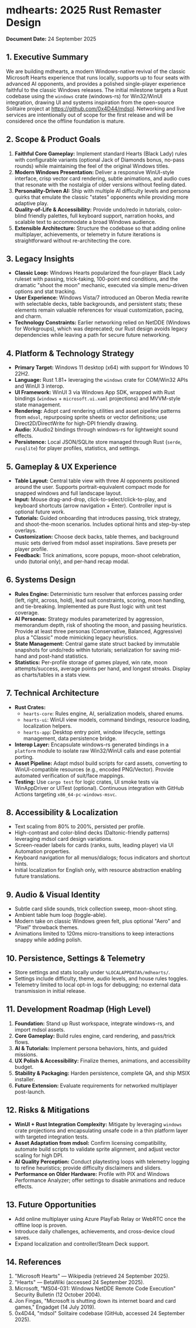 ﻿# mdhearts: 2025 Rust Remaster Design

**Document Date:** 24 September 2025

## 1. Executive Summary
We are building mdhearts, a modern Windows-native revival of the classic Microsoft Hearts experience that runs locally, supports up to four seats with advanced AI opponents, and provides a polished single-player experience faithful to the classic Windows releases. The initial milestone targets a Rust codebase using the `windows` crate (windows-rs) for Win32/WinUI integration, drawing UI and systems inspiration from the open-source Solitaire project at https://github.com/0x4D44/mdsol. Networking and live services are intentionally out of scope for the first release and will be considered once the offline foundation is mature.

## 2. Scope & Product Goals
1. **Faithful Core Gameplay:** Implement standard Hearts (Black Lady) rules with configurable variants (optional Jack of Diamonds bonus, no-pass rounds) while maintaining the feel of the original Windows titles.
2. **Modern Windows Presentation:** Deliver a responsive WinUI-style interface, crisp vector card rendering, subtle animations, and audio cues that resonate with the nostalgia of older versions without feeling dated.
3. **Personality-Driven AI:** Ship with multiple AI difficulty levels and persona quirks that emulate the classic "states" opponents while providing more adaptive play.
4. **Quality-of-Life & Accessibility:** Provide undo/redo in tutorials, color-blind friendly palettes, full keyboard support, narration hooks, and scalable text to accommodate a broad Windows audience.
5. **Extensible Architecture:** Structure the codebase so that adding online multiplayer, achievements, or telemetry in future iterations is straightforward without re-architecting the core.

## 3. Legacy Insights
- **Classic Loop:** Windows Hearts popularized the four-player Black Lady ruleset with passing, trick-taking, 100-point end conditions, and the dramatic "shoot the moon" mechanic, executed via simple menu-driven options and stat tracking.
- **User Experience:** Windows Vista/7 introduced an Oberon Media rewrite with selectable decks, table backgrounds, and persistent stats; these elements remain valuable references for visual customization, pacing, and charm.
- **Technology Constraints:** Earlier networking relied on NetDDE (Windows for Workgroups), which was deprecated; our Rust design avoids legacy dependencies while leaving a path for secure future networking.

## 4. Platform & Technology Strategy
- **Primary Target:** Windows 11 desktop (x64) with support for Windows 10 22H2.
- **Language:** Rust 1.81+ leveraging the `windows` crate for COM/Win32 APIs and WinUI 3 interop.
- **UI Framework:** WinUI 3 via Windows App SDK, wrapped with Rust bindings (`windows` + `microsoft.ui.xaml` projections) and MVVM-style state management.
- **Rendering:** Adopt card rendering utilities and asset pipeline patterns from `mdsol`, repurposing sprite sheets or vector definitions; use Direct2D/DirectWrite for high-DPI friendly drawing.
- **Audio:** XAudio2 bindings through windows-rs for lightweight sound effects.
- **Persistence:** Local JSON/SQLite store managed through Rust (`serde`, `rusqlite`) for player profiles, statistics, and settings.

## 5. Gameplay & UX Experience
- **Table Layout:** Central table view with three AI opponents positioned around the user. Supports portrait-equivalent compact mode for snapped windows and full landscape layout.
- **Input:** Mouse drag-and-drop, click-to-select/click-to-play, and keyboard shortcuts (arrow navigation + Enter). Controller input is optional future work.
- **Tutorials:** Guided onboarding that introduces passing, trick strategy, and shoot-the-moon scenarios. Includes optional hints and step-by-step overlays.
- **Customization:** Choose deck backs, table themes, and background music sets derived from mdsol asset inspirations. Save presets per player profile.
- **Feedback:** Trick animations, score popups, moon-shoot celebration, undo (tutorial only), and per-hand recap modal.

## 6. Systems Design
- **Rules Engine:** Deterministic turn resolver that enforces passing order (left, right, across, hold), lead suit constraints, scoring, moon handling, and tie-breaking. Implemented as pure Rust logic with unit test coverage.
- **AI Personas:** Strategy modules parameterized by aggression, memorandum depth, risk of shooting the moon, and passing heuristics. Provide at least three personas (Conservative, Balanced, Aggressive) plus a "Classic" mode mimicking legacy heuristics.
- **State Management:** Central game state struct backed by immutable snapshots for undo/redo within tutorials; serialization for saving mid-hand and post-hand statistics.
- **Statistics:** Per-profile storage of games played, win rate, moon attempts/success, average points per hand, and longest streaks. Display as charts/tables in a stats view.

## 7. Technical Architecture
- **Rust Crates:**
  - `hearts-core`: Rules engine, AI, serialization models, shared enums.
  - `hearts-ui`: WinUI view models, command bindings, resource loading, localization helpers.
  - `hearts-app`: Desktop entry point, window lifecycle, settings management, data persistence bridge.
- **Interop Layer:** Encapsulate windows-rs generated bindings in a `platform` module to isolate raw Win32/WinUI calls and ease potential porting.
- **Asset Pipeline:** Adapt mdsol build scripts for card assets, converting to WinUI-compatible resources (e.g., encoded PNG/Vector). Provide automated verification of suit/face mappings.
- **Testing:** Use `cargo test` for logic crates, UI smoke tests via WinAppDriver or UITest (optional). Continuous integration with GitHub Actions targeting `x86_64-pc-windows-msvc`.

## 8. Accessibility & Localization
- Text scaling from 80% to 200%, persisted per profile.
- High-contrast and color-blind decks (Daltonic-friendly patterns) leveraging mdsol card design variations.
- Screen-reader labels for cards (ranks, suits, leading player) via UI Automation properties.
- Keyboard navigation for all menus/dialogs; focus indicators and shortcut hints.
- Initial localization for English only, with resource abstraction enabling future translations.

## 9. Audio & Visual Identity
- Subtle card slide sounds, trick collection sweep, moon-shoot sting.
- Ambient table hum loop (toggle-able).
- Modern take on classic Windows green felt, plus optional "Aero" and "Pixel" throwback themes.
- Animations limited to 120ms micro-transitions to keep interactions snappy while adding polish.

## 10. Persistence, Settings & Telemetry
- Store settings and stats locally under `%LOCALAPPDATA%/mdhearts/`.
- Settings include difficulty, theme, audio levels, and house rules toggles.
- Telemetry limited to local opt-in logs for debugging; no external data transmission in initial release.

## 11. Development Roadmap (High Level)
1. **Foundation:** Stand up Rust workspace, integrate windows-rs, and import mdsol assets.
2. **Core Gameplay:** Build rules engine, card rendering, and pass/trick flows.
3. **AI & Tutorials:** Implement persona behaviors, hints, and guided missions.
4. **UX Polish & Accessibility:** Finalize themes, animations, and accessibility budget.
5. **Stability & Packaging:** Harden persistence, complete QA, and ship MSIX installer.
6. **Future Extension:** Evaluate requirements for networked multiplayer post-launch.

## 12. Risks & Mitigations
- **WinUI + Rust Integration Complexity:** Mitigate by leveraging `windows` crate projections and encapsulating unsafe code in a thin platform layer with targeted integration tests.
- **Asset Adaptation from mdsol:** Confirm licensing compatibility, automate build scripts to validate sprite alignment, and adjust vector scaling for high DPI.
- **AI Quality Perception:** Conduct playtesting loops with telemetry logging to refine heuristics; provide difficulty disclaimers and sliders.
- **Performance on Older Hardware:** Profile with PIX and Windows Performance Analyzer; offer settings to disable animations and reduce effects.

## 13. Future Opportunities
- Add online multiplayer using Azure PlayFab Relay or WebRTC once the offline loop is proven.
- Introduce daily challenges, achievements, and cross-device cloud saves.
- Expand localization and controller/Steam Deck support.

## 14. References
1. "Microsoft Hearts" — Wikipedia (retrieved 24 September 2025).
2. "Hearts" — BetaWiki (accessed 24 September 2025).
3. Microsoft, "MS04-031: Windows NetDDE Remote Code Execution" Security Bulletin (12 October 2004).
4. Jon Fingas, "Microsoft is shutting down its internet board and card games," Engadget (14 July 2019).
5. 0x4D44, "mdsol" Solitaire codebase (GitHub, accessed 24 September 2025).
